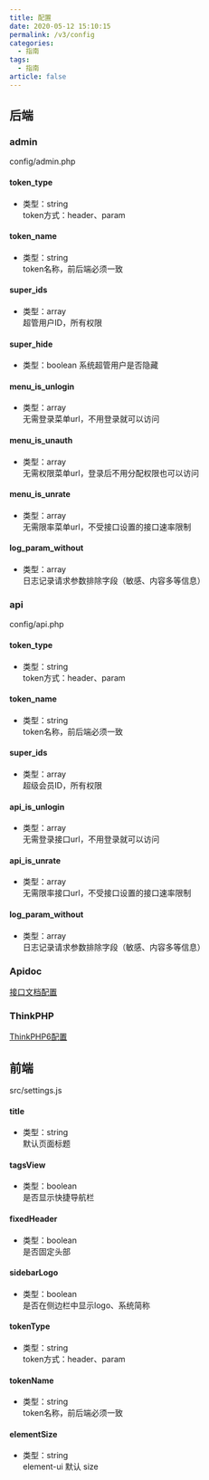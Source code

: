 ```yaml
---
title: 配置
date: 2020-05-12 15:10:15
permalink: /v3/config
categories: 
  - 指南
tags: 
  - 指南
article: false
---
```


## 后端

### admin
config/admin.php

#### token_type
- 类型：string  
token方式：header、param

#### token_name
- 类型：string  
token名称，前后端必须一致

#### super_ids
- 类型：array  
超管用户ID，所有权限

#### super_hide
- 类型：boolean 
系统超管用户是否隐藏

#### menu_is_unlogin
- 类型：array  
无需登录菜单url，不用登录就可以访问

#### menu_is_unauth
- 类型：array  
无需权限菜单url，登录后不用分配权限也可以访问

#### menu_is_unrate
- 类型：array  
无需限率菜单url，不受接口设置的接口速率限制

#### log_param_without
- 类型：array  
日志记录请求参数排除字段（敏感、内容多等信息）

### api  
config/api.php

#### token_type
- 类型：string  
token方式：header、param

#### token_name
- 类型：string  
token名称，前后端必须一致

#### super_ids
- 类型：array  
超级会员ID，所有权限

#### api_is_unlogin
- 类型：array  
无需登录接口url，不用登录就可以访问

#### api_is_unrate
- 类型：array  
无需限率接口url，不受接口设置的接口速率限制

#### log_param_without
- 类型：array  
日志记录请求参数排除字段（敏感、内容多等信息）

### Apidoc
[接口文档配置](https://docs.apidoc.icu/config/)

### ThinkPHP
[ThinkPHP6配置](https://www.kancloud.cn/manual/thinkphp6_0/1037484)

## 前端

src/settings.js

#### title
- 类型：string  
默认页面标题

#### tagsView
- 类型：boolean  
是否显示快捷导航栏

#### fixedHeader
- 类型：boolean  
是否固定头部

#### sidebarLogo
- 类型：boolean  
是否在侧边栏中显示logo、系统简称

#### tokenType
- 类型：string  
token方式：header、param

#### tokenName
- 类型：string  
token名称，前后端必须一致

#### elementSize
- 类型：string  
element-ui 默认 size
